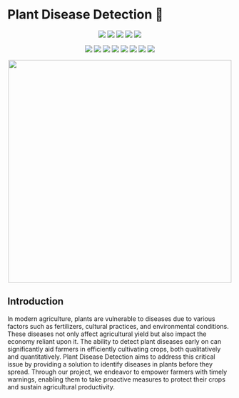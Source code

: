 # Plant Disease Detection 🌱

<div align="center">

<a href="https://github.com/aman977381/Plant-Disease-Detection"><img src="https://badges.frapsoft.com/os/v1/open-source.svg?v=103"></a>
<a href="https://github.com/aman977381/Plant-Disease-Detection"><img src="https://img.shields.io/badge/Built%20by-developers%20%3C%2F%3E-0059b3"></a>
<a href="https://github.com/aman977381/Plant-Disease-Detection"><img src="https://img.shields.io/static/v1.svg?label=Contributions&message=Welcome&color=green"></a>
<a href="https://github.com/kashish-ag/"><img src="https://img.shields.io/badge/Maintained%3F-yes-brightgreen.svg?v=103"></a>
<a href="https://github.com/aman977381/Plant-Disease-Detection"><img src="https://img.shields.io/badge/PR's%3F-Welcomed-brightgreen.svg?v=103"></a>

<a href="https://github.com/aman977381/Plant-Disease-Detection/watchers"><img src="https://img.shields.io/github/watchers/aman977381/Plant-Disease-Detection?style=flat"></a> 
<a href="https://github.com/aman977381/Plant-Disease-Detection/graphs/contributors"><img src="https://img.shields.io/github/contributors/aman977381/Plant-Disease-Detection?color=brightgreen"></a>
<a href="https://github.com/aman977381/Plant-Disease-Detection/stargazers"><img src="https://img.shields.io/github/stars/aman977381/Plant-Disease-Detection?color=0059b3"></a>
<a href="https://github.com/aman977381/Plant-Disease-Detection/network/members"><img src="https://img.shields.io/github/forks/aman977381/Plant-Disease-Detection?color=green"></a>
<a href="https://github.com/aman977381/Plant-Disease-Detection/issues"><img src="https://img.shields.io/github/issues/aman977381/Plant-Disease-Detection?color=0059b3"></a>
<a href="https://github.com/aman977381/Plant-Disease-Detection/issues?q=is%3Aissue+is%3Aclosed"><img src="https://img.shields.io/github/issues-closed-raw/aman977381/Plant-Disease-Detection?color=green"></a>
<a href="https://github.com/aman977381/Plant-Disease-Detection/pulls"><img src="https://img.shields.io/github/issues-pr/aman977381/Plant-Disease-Detection?color=brightgreen"></a>
<a href="https://github.com/aman977381/Plant-Disease-Detection/pulls?q=is%3Apr+is%3Aclosed"><img src="https://img.shields.io/github/issues-pr-closed-raw/aman977381/Plant-Disease-Detection?color=0059b3"></a> 
</div>
<p align=center>
<img src="https://www.ischool.berkeley.edu/sites/default/files/styles/sidebar/public/sproject_teaser_image/reversed.jpg?itok=PUQO4hDJ" hieght=400, width=500>
</p>


## Introduction

<p> In modern agriculture, plants are vulnerable to diseases due to various factors such as fertilizers, cultural practices, and environmental conditions. These diseases not only affect agricultural yield but also impact the economy reliant upon it. The ability to detect plant diseases early on can significantly aid farmers in efficiently cultivating crops, both qualitatively and quantitatively. Plant Disease Detection aims to address this critical issue by providing a solution to identify diseases in plants before they spread. Through our project, we endeavor to empower farmers with timely warnings, enabling them to take proactive measures to protect their crops and sustain agricultural productivity. </p>